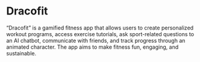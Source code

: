 # Dracofit
“Dracofit” is a gamified fitness app that allows users to create personalized workout programs, access exercise tutorials, ask sport-related questions to an AI chatbot, communicate with friends, and track progress through an animated character. The app aims to make fitness fun, engaging, and sustainable.
